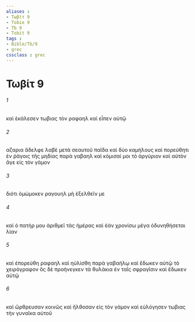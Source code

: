 ```yaml
---
aliases : 
- Τωβίτ 9
- Tobie 9
- Tb 9
- Tobit 9
tags : 
- Bible/Tb/9
- grec
cssclass : grec
---
```


# Τωβίτ 9

###### 1
καὶ ἐκάλεσεν τωβιας τὸν ραφαηλ καὶ εἶπεν αὐτῷ
###### 2
αζαρια ἄδελφε λαβὲ μετὰ σεαυτοῦ παῖδα καὶ δύο καμήλους καὶ πορεύθητι ἐν ῥάγοις τῆς μηδίας παρὰ γαβαηλ καὶ κόμισαί μοι τὸ ἀργύριον καὶ αὐτὸν ἄγε εἰς τὸν γάμον
###### 3
διότι ὀμώμοκεν ραγουηλ μὴ ἐξελθεῖν με
###### 4
καὶ ὁ πατήρ μου ἀριθμεῖ τὰς ἡμέρας καὶ ἐὰν χρονίσω μέγα ὀδυνηθήσεται λίαν
###### 5
καὶ ἐπορεύθη ραφαηλ καὶ ηὐλίσθη παρὰ γαβαήλῳ καὶ ἔδωκεν αὐτῷ τὸ χειρόγραφον ὃς δὲ προήνεγκεν τὰ θυλάκια ἐν ταῖς σφραγῖσιν καὶ ἔδωκεν αὐτῷ
###### 6
καὶ ὤρθρευσαν κοινῶς καὶ ἤλθοσαν εἰς τὸν γάμον καὶ εὐλόγησεν τωβιας τὴν γυναῖκα αὐτοῦ
